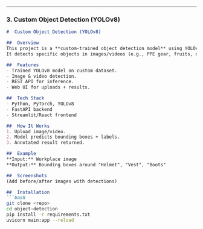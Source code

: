 
---

### **3. Custom Object Detection (YOLOv8)**  
```markdown
#  Custom Object Detection (YOLOv8)

##  Overview
This project is a **custom-trained object detection model** using YOLOv8.  
It detects specific objects in images/videos (e.g., PPE gear, fruits, or vehicles).

##  Features
- Trained YOLOv8 model on custom dataset.
- Image & video detection.
- REST API for inference.
- Web UI for uploads + results.

##  Tech Stack
- Python, PyTorch, YOLOv8
- FastAPI backend
- Streamlit/React frontend

##  How It Works
1. Upload image/video.
2. Model predicts bounding boxes + labels.
3. Annotated result returned.

##  Example
**Input:** Workplace image  
**Output:** Bounding boxes around "Helmet", "Vest", "Boots"

##  Screenshots
(Add before/after images with detections)

##  Installation
```bash
git clone <repo>
cd object-detection
pip install -r requirements.txt
uvicorn main:app --reload
